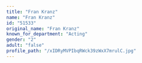 ```yaml
---
title: "Fran Kranz"
name: "Fran Kranz"
id: "51533"
original_name: "Fran Kranz"
known_for_department: "Acting"
gender: "2"
adult: "false"
profile_path: "/xIDRyMVPIbqRWck39zWxX7mrulC.jpg"
---
```

